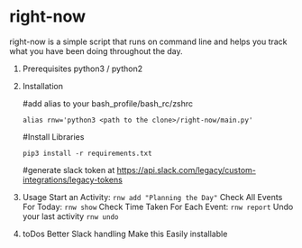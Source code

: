 # right-now
right-now is a simple script that runs on command line and helps you track what you have been doing throughout the day.

1. Prerequisites
   python3 / python2

2. Installation

    #add alias to your bash_profile/bash_rc/zshrc

       alias rnw='python3 <path to the clone>/right-now/main.py'  

    #Install Libraries

       pip3 install -r requirements.txt
    
     
    #generate slack token at https://api.slack.com/legacy/custom-integrations/legacy-tokens
    
3. Usage
   Start an Activity:
       ``` rnw add "Planning the Day" ```
   Check All Events For Today:
       ``` rnw show ```
   Check Time Taken For Each Event:
       ``` rnw report ```
   Undo your last activity
       ``` rnw undo ```

4. toDos
     Better Slack handling
     Make this Easily installable
